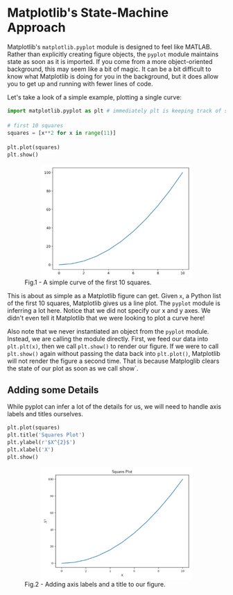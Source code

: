 # Matplotlib's State-Machine Approach

Matplotlib's `matplotlib.pyplot` module is designed to feel like MATLAB.
Rather than explicitly creating figure objects, the `pyplot` module 
maintains state as soon as it is imported. If you come from a more 
object-oriented background, this may seem like a bit of magic. It can be
a bit difficult to know what Matplotlib is doing for you in the background,
but it does allow you to get up and running with fewer lines of code.

Let's take a look of a simple example, plotting a single curve:


```python
import matplotlib.pyplot as plt # immediately plt is keeping track of state

# first 10 squares
squares = [x**2 for x in range(11)]

plt.plot(squares)
plt.show()
```

<html>
<head>
<style>
img {
  display: block;
  margin-left: auto;
  margin-right: auto;
}

figcaption {
  color: white;
  padding: 2px;
  text-align: center;
}
</style>
</head>
  <figure>
    <img src="img/ch02-visualization/basic_pyplot.png" width="350"/>
    <figcaption>
      Fig.1 - A simple curve of the first 10 squares.
    </figcaption>
  </figure>
</html>

This is about as simple as a Matplotlib figure can get. Given `x`, 
a Python list of the first 10 squares, Matplotlib gives us a line
plot. The `pyplot` module is inferring a lot here. Notice that we did
not specify our x and y axes. We didn't even tell it Matplotlib that
we were looking to plot a curve here!

Also note that we never instantiated an object from the `pyplot` module.
Instead, we are calling the module directly. First, we feed our data
into `plt.plt(x)`, then we call `plt.show()` to render our figure. If we 
were to call `plt.show()` again without passing the data back into
`plt.plot()`, Matplotlib will not render the figure a second time. That 
is because Matploglib clears the state of our plot as soon as we call 
show`.

## Adding some Details

While pyplot can infer a lot of the details for us, we will need to
handle axis labels and titles ourselves.


```python
plt.plot(squares)
plt.title('Squares Plot')
plt.ylabel(r'$X^{2}$')
plt.xlabel('X')
plt.show()
```

<html>
<head>
<style>
img {
  display: block;
  margin-left: auto;
  margin-right: auto;
}

figcaption {
  color: white;
  padding: 2px;
  text-align: center;
}
</style>
</head>
  <figure>
    <img src="img/ch02-visualization/squares_plot.png" width="350"/>
    <figcaption>
      Fig.2 - Adding axis labels and a title to our figure.
    </figcaption>
  </figure>
</html>


[comment]: References

[1]: https://matplotlib.org/3.1.1/api/_as_gen/matplotlib.pyplot.html#module-matplotlib.pyplot
